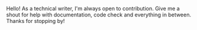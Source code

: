 Hello! 
As a technical writer, I'm always open to contribution. 
Give me a shout for help with documentation, code check and everything in between.
Thanks for stopping by!
